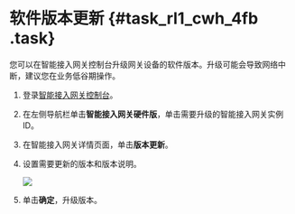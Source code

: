 # 软件版本更新 {#task_rl1_cwh_4fb .task}

您可以在智能接入网关控制台升级网关设备的软件版本。升级可能会导致网络中断，建议您在业务低谷期操作。

1.  登录[智能接入网关控制台](https://smartag.console.aliyun.com/sag/)。
2.  在左侧导航栏单击**智能接入网关硬件版**，单击需要升级的智能接入网关实例ID。
3.  在智能接入网关详情页面，单击**版本更新**。
4.  设置需要更新的版本和版本说明。 

    ![](http://static-aliyun-doc.oss-cn-hangzhou.aliyuncs.com/assets/img/24396/156273953814247_zh-CN.png)

5.  单击**确定**，升级版本。

